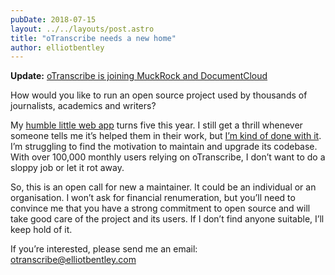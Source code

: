 ```yaml
---
pubDate: 2018-07-15
layout: ../../layouts/post.astro
title: "oTranscribe needs a new home"
author: elliotbentley
---
```


**Update:** [oTranscribe is joining MuckRock and DocumentCloud](/2018/08/05/otranscribe-muckrock-documentcloud.html)

How would you like to run an open source project used by thousands of journalists, academics and writers?

My [humble little web app](https://ejb.github.io/2013/10/03/otranscribe.html) turns five this year. I still get a thrill whenever someone tells me it’s helped them in their work, but [I’m kind of done with it](https://ejb.github.io/2017/06/17/excitement-and-terror-of-a-successful-side-project.html). I’m struggling to find the motivation to maintain and upgrade its codebase. With over 100,000 monthly users relying on oTranscribe, I don’t want to do a sloppy job or let it rot away.

So, this is an open call for new a maintainer. It could be an individual or an organisation. I won’t ask for financial renumeration, but you’ll need to convince me that you have a strong commitment to open source and will take good care of the project and its users. If I don’t find anyone suitable, I’ll keep hold of it.

If you’re interested, please send me an email: [otranscribe@elliotbentley.com](mailto:otranscribe@elliotbentley.com)
